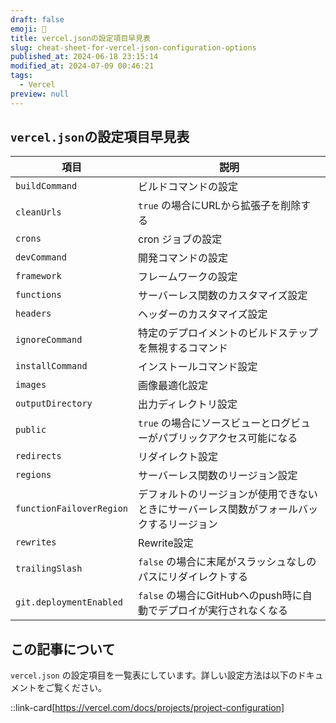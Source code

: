 ```yaml
---
draft: false
emoji: 🚀
title: vercel.jsonの設定項目早見表
slug: cheat-sheet-for-vercel-json-configuration-options
published_at: 2024-06-18 23:15:14
modified_at: 2024-07-09 00:46:21
tags:
  - Vercel
preview: null
---
```


## `vercel.json`の設定項目早見表

| 項目                     | 説明                                                                                     |
| ------------------------ | ---------------------------------------------------------------------------------------- |
| `buildCommand`           | ビルドコマンドの設定                                                                     |
| `cleanUrls`              | `true` の場合にURLから拡張子を削除する                                                   |
| `crons`                  | cron ジョブの設定                                                                        |
| `devCommand`             | 開発コマンドの設定                                                                       |
| `framework`              | フレームワークの設定                                                                     |
| `functions`              | サーバーレス関数のカスタマイズ設定                                                       |
| `headers`                | ヘッダーのカスタマイズ設定                                                               |
| `ignoreCommand`          | 特定のデプロイメントのビルドステップを無視するコマンド                                   |
| `installCommand`         | インストールコマンド設定                                                                 |
| `images`                 | 画像最適化設定                                                                           |
| `outputDirectory`        | 出力ディレクトリ設定                                                                     |
| `public`                 | `true` の場合にソースビューとログビューがパブリックアクセス可能になる                    |
| `redirects`              | リダイレクト設定                                                                         |
| `regions`                | サーバーレス関数のリージョン設定                                                         |
| `functionFailoverRegion` | デフォルトのリージョンが使用できないときにサーバーレス関数がフォールバックするリージョン |
| `rewrites`               | Rewrite設定                                                                              |
| `trailingSlash`          | `false` の場合に末尾がスラッシュなしのパスにリダイレクトする                             |
| `git.deploymentEnabled`  | `false` の場合にGitHubへのpush時に自動でデプロイが実行されなくなる                       |

## この記事について

`vercel.json` の設定項目を一覧表にしています。詳しい設定方法は以下のドキュメントをご覧ください。

::link-card[https://vercel.com/docs/projects/project-configuration]
